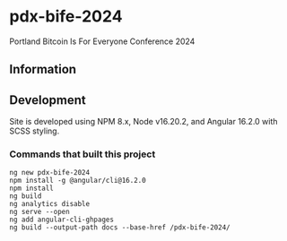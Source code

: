 # pdx-bife-2024

Portland Bitcoin Is For Everyone Conference 2024

## Information


## Development

Site is developed using NPM 8.x, Node v16.20.2, and Angular 16.2.0 with SCSS styling.

### Commands that built this project

    ng new pdx-bife-2024
    npm install -g @angular/cli@16.2.0
    npm install
    ng build
    ng analytics disable
    ng serve --open
    ng add angular-cli-ghpages
    ng build --output-path docs --base-href /pdx-bife-2024/


